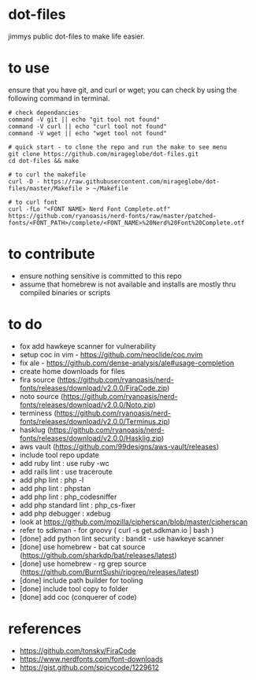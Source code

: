 # dot-files

jimmys public dot-files to make life easier.

# to use

ensure that you have git, and curl or wget; you can check by using the following command in terminal.

```
# check dependancies
command -V git || echo "git tool not found"
command -V curl || echo "curl tool not found"
command -V wget || echo "wget tool not found"

# quick start - to clone the repo and run the make to see menu
git clone https://github.com/mirageglobe/dot-files.git
cd dot-files && make

# to curl the makefile
curl -D - https://raw.githubusercontent.com/mirageglobe/dot-files/master/Makefile > ~/Makefile

# to curl font
curl -fLo "<FONT NAME> Nerd Font Complete.otf" https://github.com/ryanoasis/nerd-fonts/raw/master/patched-fonts/<FONT_PATH>/complete/<FONT_NAME>%20Nerd%20Font%20Complete.otf
```

# to contribute

- ensure nothing sensitive is committed to this repo
- assume that homebrew is not available and installs are mostly thru compiled binaries or scripts

# to do

- fox add hawkeye scanner for vulnerability
- setup coc in vim - https://github.com/neoclide/coc.nvim
- fix ale - https://github.com/dense-analysis/ale#usage-completion
- create home downloads for files
- fira source (https://github.com/ryanoasis/nerd-fonts/releases/download/v2.0.0/FiraCode.zip)
- noto source (https://github.com/ryanoasis/nerd-fonts/releases/download/v2.0.0/Noto.zip)
- terminess (https://github.com/ryanoasis/nerd-fonts/releases/download/v2.0.0/Terminus.zip)
- hasklug  (https://github.com/ryanoasis/nerd-fonts/releases/download/v2.0.0/Hasklig.zip)
- aws vault (https://github.com/99designs/aws-vault/releases)
- include tool repo update
- add ruby lint : use ruby -wc
- add rails lint : use traceroute
- add php lint : php -l
- add php lint : phpstan
- add php lint : php_codesniffer
- add php standard lint : php_cs-fixer
- add php debugger : xdebug
- look at https://github.com/mozilla/cipherscan/blob/master/cipherscan
- refer to sdkman - for groovy ( curl -s get.sdkman.io | bash )
- [done] add python lint security : bandit - use hawkeye scanner
- [done] use homebrew - bat cat source (https://github.com/sharkdp/bat/releases/latest)
- [done] use homebrew - rg grep source (https://github.com/BurntSushi/ripgrep/releases/latest)
- [done] include path builder for tooling
- [done] include tool copy to folder
- [done] add coc (conquerer of code)

# references

- https://github.com/tonsky/FiraCode
- https://www.nerdfonts.com/font-downloads
- https://gist.github.com/spicycode/1229612

